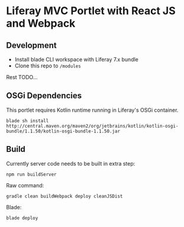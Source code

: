 # Liferay MVC Portlet with React JS and Webpack

## Development

* Install blade CLI workspace with Liferay 7.x bundle
* Clone this repo to `/modules`

Rest TODO...

## OSGi Dependencies

This portlet requires Kotlin runtime running in Liferay's OSGi container.

```
blade sh install http://central.maven.org/maven2/org/jetbrains/kotlin/kotlin-osgi-bundle/1.1.50/kotlin-osgi-bundle-1.1.50.jar
```

## Build

Currently server code needs to be built in extra step:

    npm run buildServer

Raw command: 
    
    gradle clean buildWebpack deploy cleanJSDist

Blade: 
        
    blade deploy